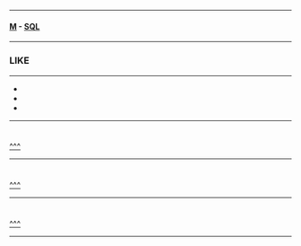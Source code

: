
---

#### [M](https://github.com/ttltrk/TTT/blob/master/menu.md) - [SQL](https://github.com/ttltrk/TTT/blob/master/SQL/SQL.md)

---

<h3 id='^'>LIKE</h3>

---

* <a href='#'></a></br>
* <a href='#'></a></br>
* <a href='#'></a></br>

---

<h3 id=''></h3>

```sql

```

<a href='#^'>^^^</a>

---

<h3 id=''></h3>

```sql

```

<a href='#^'>^^^</a>

---

<h3 id=''></h3>

```sql

```

<a href='#^'>^^^</a>

---
